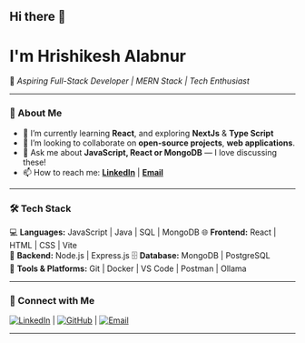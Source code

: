 <!--
**RishiDevs3248/RishiDevs3248** is a ✨ _special_ ✨ repository because its `README.md` (this file) appears on your GitHub profile.

Here are some ideas to get you started:

- 🔭 I’m currently working on ...
- 🌱 I’m currently learning ...
- 👯 I’m looking to collaborate on ...
- 🤔 I’m looking for help with ...
- 💬 Ask me about ...
- 📫 How to reach me: ...
- 😄 Pronouns: ...
- ⚡ Fun fact: ...
-->
## Hi there 👋

# I'm **Hrishikesh Alabnur**  
🎯 *Aspiring Full-Stack Developer | MERN Stack | Tech Enthusiast*

---

### 🚀 About Me  
- 🌱 I’m currently learning **React**, and exploring **NextJs** & **Type Script**
- 👯 I’m looking to collaborate on **open-source projects**, **web applications**.  
- 💬 Ask me about **JavaScript, React or MongoDB** — I love discussing these!  
- 📫 How to reach me: **[LinkedIn](https://www.linkedin.com/in/hrishikesh-alabnur-407269233/)** | **[Email](mailto:alabnur2004@gmail.com)**


---

### 🛠️ Tech Stack
💻 **Languages:** JavaScript | Java | SQL | MongoDB 
🌐 **Frontend:** React | HTML | CSS | Vite  
🧠 **Backend:** Node.js | Express.js 
🗄️ **Database:** MongoDB | PostgreSQL  
🧩 **Tools & Platforms:** Git | Docker | VS Code | Postman | Ollama 

---

### 🌟 Connect with Me  
[![LinkedIn](https://img.shields.io/badge/LinkedIn-0A66C2?logo=linkedin&logoColor=white)](https://www.linkedin.com/in/hrishikesh-alabnur-407269233/) | [![GitHub](https://img.shields.io/badge/GitHub-181717?logo=github&logoColor=white)](https://github.com/RishiDevs3248) | [![Email](https://img.shields.io/badge/Email-D14836?logo=gmail&logoColor=white)](mailto:alabnur2004@gmail.com)


---
